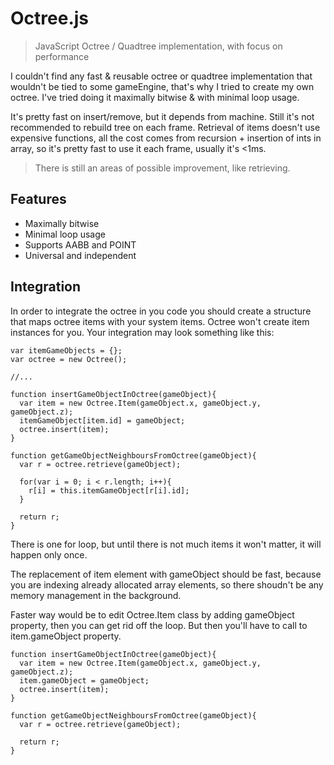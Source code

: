 # Octree.js
> JavaScript Octree / Quadtree implementation, with focus on performance

I couldn't find any fast & reusable octree or quadtree implementation that wouldn't be tied to some gameEngine,
that's why I tried to create my own octree. I've tried doing it maximally bitwise & with minimal loop usage.

It's pretty fast on insert/remove, but it depends from machine.
Still it's not recommended to rebuild tree on each frame.
Retrieval of items doesn't use expensive functions, all the cost comes from recursion + insertion of ints in array, 
so it's pretty fast to use it each frame, usually it's <1ms.

> There is still an areas of possible improvement, like retrieving.

## Features
* Maximally bitwise
* Minimal loop usage
* Supports AABB and POINT
* Universal and independent

## Integration
In order to integrate the octree in you code you should create a structure that maps octree items with your system items.
Octree won't create item instances for you. Your integration may look something like this:

```
var itemGameObjects = {};
var octree = new Octree();

//...

function insertGameObjectInOctree(gameObject){
  var item = new Octree.Item(gameObject.x, gameObject.y, gameObject.z);
  itemGameObject[item.id] = gameObject;
  octree.insert(item);
}

function getGameObjectNeighboursFromOctree(gameObject){
  var r = octree.retrieve(gameObject);
  
  for(var i = 0; i < r.length; i++){
    r[i] = this.itemGameObject[r[i].id];
  }
  
  return r;
}
```

There is one for loop, but until there is not much items it won't matter, it will happen only once.

The replacement of item element with gameObject should be fast, because you are indexing already allocated array elements, so there shoudn't be any memory management in the background.

Faster way would be to edit Octree.Item class by adding gameObject property, then you can get rid off the loop. But then you'll have to call to item.gameObject property.

```
function insertGameObjectInOctree(gameObject){
  var item = new Octree.Item(gameObject.x, gameObject.y, gameObject.z);
  item.gameObject = gameObject;
  octree.insert(item);
}

function getGameObjectNeighboursFromOctree(gameObject){
  var r = octree.retrieve(gameObject);
  
  return r;
}
```